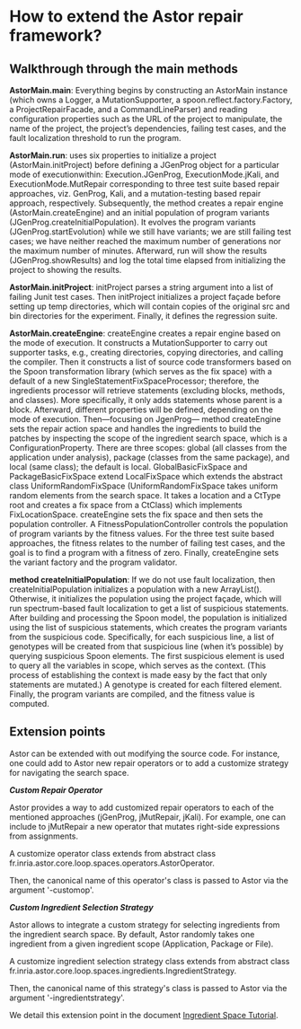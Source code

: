 How to extend the Astor repair framework?
=========================================


Walkthrough through the main methods
----------

**AstorMain.main**: Everything begins by constructing an AstorMain instance (which owns a Logger, a MutationSupporter, a spoon.reflect.factory.Factory, a ProjectRepairFacade, and a CommandLineParser) and reading configuration properties such as the URL of the project to manipulate, the name of the project, the project’s dependencies, failing test cases, and the fault localization threshold to run the program. 

**AstorMain.run**: uses six properties to initialize a project (AstorMain.initProject) before defining a JGenProg object for a particular mode of executionwithin: Execution.JGenProg, ExecutionMode.jKali, and ExecutionMode.MutRepair corresponding to three test suite based repair approaches, viz. GenProg, Kali, and a mutation-testing based repair approach, respectively. Subsequently, the method creates a repair engine (AstorMain.createEngine) and an initial population of program variants (JGenProg.createInitialPopulation). It evolves the program variants (JGenProg.startEvolution) while we still have variants; we are still failing test cases; we have neither reached the maximum number of generations nor the maximum number of minutes. Afterward, run will show the results (JGenProg.showResults) and log the total time elapsed from initializing the project to showing the results.

**AstorMain.initProject**: initProject parses a string argument into a list of failing Junit test cases. Then initProject initializes a project façade before setting up temp directories, which will contain copies of the original src and bin directories for the experiment. Finally, it defines the regression suite.

**AstorMain.createEngine**: createEngine creates a repair engine based on the mode of execution. It constructs a MutationSupporter to carry out supporter tasks, e.g., creating directories, copying directories, and calling the compiler. Then it constructs a list of source code transformers based on the Spoon transformation library (which serves as the fix space) with a default of a new SingleStatementFixSpaceProcessor; therefore, the ingredients processor will retrieve statements (excluding blocks, methods, and classes). More specifically, it only adds statements whose parent is a block. Afterward, different properties will be defined, depending on the mode of execution. Then—focusing on JgenProg— method createEngine sets the repair action space and handles the ingredients to build the patches by inspecting the scope of the ingredient search space, which is a ConfigurationProperty. There are three scopes: global (all classes from the application under analysis), package (classes from the same package), and local (same class); the default is local. GlobalBasicFixSpace and PackageBasicFixSpace extend LocalFixSpace which extends the abstract class UniformRandomFixSpace (UniformRandomFixSpace takes uniform random elements from the search space. It takes a location and a CtType root and creates a fix space from a CtClass) which implements FixLocationSpace. createEngine sets the fix space and then sets the population controller. A FitnessPopulationController controls the population of program variants by the fitness values. For the three test suite based approaches, the fitness relates to the number of failing test cases, and the goal is to find a program with a fitness of zero. Finally, createEngine sets the variant factory and the program validator.

**method createInitialPopulation**: If we do not use fault localization, then createInitialPopulation initializes a population with a new ArrayList<SuspiciousCode>(). Otherwise, it initializes the population using the project façade, which will run spectrum-based fault localization to get a list of suspicious statements. After building and processing the Spoon model, the population is initialized using the list of suspicious statements, which creates the program variants from the suspicious code. Specifically, for each suspicious line, a list of genotypes will be created from that suspicious line (when it’s possible) by querying suspicious Spoon elements. The first suspicious element is used to query all the variables in scope, which serves as the context. (This process of establishing the context is made easy by the fact that only statements are mutated.) A genotype is created for each filtered element. Finally, the program variants are compiled, and the fitness value is computed.


Extension points
---------------

Astor can be extended with out modifying the source code.
For instance, one could add to Astor new repair operators or to add a customize strategy for navigating the search space.

***Custom Repair Operator***

Astor provides a way to add customized repair operators to each of the mentioned approaches (jGenProg, jMutRepair, jKali).
For example, one can include to jMutRepair a new operator that mutates right-side expressions from assignments.

A customize operator class extends from abstract class fr.inria.astor.core.loop.spaces.operators.AstorOperator.

Then, the canonical name of this operator's class is passed to Astor via the argument '-customop'.


***Custom Ingredient Selection Strategy***

Astor allows to integrate a custom strategy for selecting ingredients from the ingredient search space.
By default, Astor randomly takes one ingredient from a given ingredient scope (Application, Package or File).

A customize ingredient selection strategy class extends from abstract class fr.inria.astor.core.loop.spaces.ingredients.IngredientStrategy.

Then, the canonical name of this strategy's class is passed to Astor via the argument '-ingredientstrategy'.

We detail this extension point in the document [Ingredient Space Tutorial](https://github.com/SpoonLabs/astor/blob/master/docs/tutorials/readme_ing_space.md).
